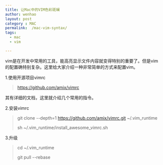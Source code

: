 ```yaml
---
title: 让Mac中的VIM色彩斑斓
author: wenhao
layout: post
category : MAC
permalink:  /mac-vim-syntax/
tags: 
  - mac
  - vim

---
```


vim是在开发中常用的工具，能高亮显示文件内容就变得特别的重要了。但是vim的配置确特别复杂。这里给大家介绍一种非常简单的方式来配置vim。

<!--more-->

1.使用开源项目vimrc
> https://github.com/amix/vimrc

其有详细的文档，这里就介绍几个常用的指令。


2.安装vimrc
> git clone --depth=1 https://github.com/amix/vimrc.git ~/.vim_runtime
>
> sh ~/.vim_runtime/install_awesome_vimrc.sh


3.升级
> cd ~/.vim_runtime
>
> git pull --rebase
